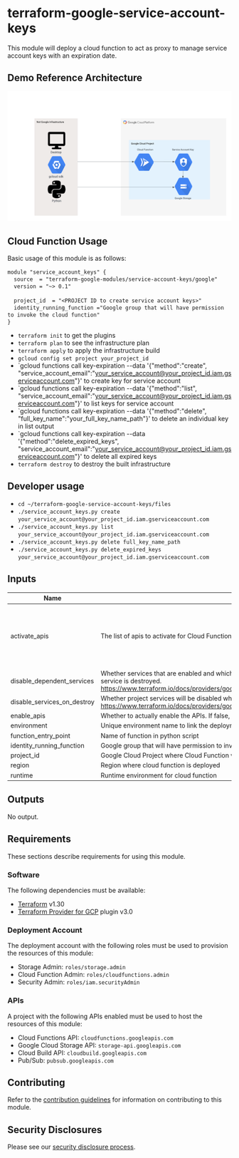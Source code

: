 # terraform-google-service-account-keys

This module will deploy a cloud function to act as proxy to manage service account keys with an expiration date. 

## Demo Reference Architecture
![Reference Architecture](diagram/SAK.png)

## Cloud Function Usage

Basic usage of this module is as follows:

```hcl
module "service_account_keys" {
  source  = "terraform-google-modules/service-account-keys/google"
  version = "~> 0.1"

  project_id  = "<PROJECT ID to create service account keys>"
  identity_running_function ="Google group that will have permission to invoke the cloud function"
}
```
- `terraform init` to get the plugins
- `terraform plan` to see the infrastructure plan
- `terraform apply` to apply the infrastructure build
- `gcloud config set project your_project_id`
- `gcloud functions call key-expiration --data '{"method":"create", "service_account_email":"your_service_account@your_project_id.iam.gserviceaccount.com"}' to create key for service account
- `gcloud functions call key-expiration --data '{"method":"list", "service_account_email":"your_service_account@your_project_id.iam.gserviceaccount.com"}' to list keys for service account
- `gcloud functions call key-expiration --data '{"method":"delete", "full_key_name":"your_full_key_name_path"}' to delete an individual key in list output
- `gcloud functions call key-expiration --data '{"method":"delete_expired_keys", "service_account_email":"your_service_account@your_project_id.iam.gserviceaccount.com"}' to delete all expired keys
- `terraform destroy` to destroy the built infrastructure

##  Developer usage
- `cd ~/terraform-google-service-account-keys/files`
- `./service_account_keys.py create your_service_account@your_project_id.iam.gserviceaccount.com`
- `./service_account_keys.py list your_service_account@your_project_id.iam.gserviceaccount.com`
- `./service_account_keys.py delete full_key_name_path`
- `./service_account_keys.py delete_expired_keys your_service_account@your_project_id.iam.gserviceaccount.com`

<!-- BEGINNING OF PRE-COMMIT-TERRAFORM DOCS HOOK -->
## Inputs

| Name | Description | Type | Default | Required |
|------|-------------|------|---------|:--------:|
| activate\_apis | The list of apis to activate for Cloud Function | `list(string)` | <pre>[<br>  "storage.googleapis.com",<br>  "cloudfunctions.googleapis.com",<br>  "cloudbuild.googleapis.com"<br>]</pre> | no |
| disable\_dependent\_services | Whether services that are enabled and which depend on this service should also be disabled when this service is destroyed. https://www.terraform.io/docs/providers/google/r/google_project_service.html#disable_dependent_services | `string` | `"false"` | no |
| disable\_services\_on\_destroy | Whether project services will be disabled when the resources are destroyed. https://www.terraform.io/docs/providers/google/r/google_project_service.html#disable_on_destroy | `string` | `"false"` | no |
| enable\_apis | Whether to actually enable the APIs. If false, this module is a no-op. | `string` | `"true"` | no |
| environment | Unique environment name to link the deployment together | `string` | `"key-expiration"` | no |
| function\_entry\_point | Name of function in python script | `string` | `"main"` | no |
| identity\_running\_function | Google group that will have permission to invoke the cloud function | `string` | n/a | yes |
| project\_id | Google Cloud Project where Cloud Function will be deployed | `any` | n/a | yes |
| region | Region where cloud function is deployed | `string` | `"us-central1"` | no |
| runtime | Runtime environment for cloud function | `string` | `"python37"` | no |

## Outputs

No output.

<!-- END OF PRE-COMMIT-TERRAFORM DOCS HOOK -->

## Requirements

These sections describe requirements for using this module.

### Software

The following dependencies must be available:

- [Terraform][terraform] v1.30
- [Terraform Provider for GCP][terraform-provider-gcp] plugin v3.0

### Deployment Account

The deployment account with the following roles must be used to provision
the resources of this module:

- Storage Admin: `roles/storage.admin`
- Cloud Function Admin: `roles/cloudfunctions.admin`
- Security Admin: `roles/iam.securityAdmin`

### APIs

A project with the following APIs enabled must be used to host the
resources of this module:

- Cloud Functions API: `cloudfunctions.googleapis.com`
- Google Cloud Storage API: `storage-api.googleapis.com`
- Cloud Build API: `cloudbuild.googleapis.com`
- Pub/Sub: `pubsub.googleapis.com`



## Contributing

Refer to the [contribution guidelines](./CONTRIBUTING.md) for
information on contributing to this module.

[iam-module]: https://registry.terraform.io/modules/terraform-google-modules/iam/google
[project-factory-module]: https://registry.terraform.io/modules/terraform-google-modules/project-factory/google
[terraform-provider-gcp]: https://www.terraform.io/docs/providers/google/index.html
[terraform]: https://www.terraform.io/downloads.html

## Security Disclosures

Please see our [security disclosure process](./SECURITY.md).
